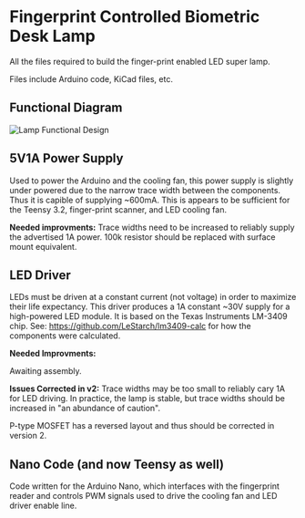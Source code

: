 # Fingerprint Controlled Biometric Desk Lamp
All the files required to build the finger-print enabled LED super lamp.

Files include Arduino code, KiCad files, etc.

## Functional Diagram


![Lamp Functional Design](https://docs.google.com/drawings/d/1FzfYlJimZiMFY7TzZ2o8irCIButJ6qyPn2TqXGDPiBw/pub?w=1375&h=750 "Lamp functional design")

## 5V1A Power Supply
Used to power the Arduino and the cooling fan, this power supply is slightly under powered due to the narrow trace width between the components. Thus it is capible of supplying ~600mA. This is appears to be sufficient for the Teensy 3.2, finger-print scanner, and LED cooling fan.

**Needed improvments:** Trace widths need to be increased to reliably supply the advertised 1A power. 100k resistor should be replaced with surface mount equivalent.

## LED Driver
LEDs must be driven at a constant current (not voltage) in order to maximize their life expectancy. This driver produces a 1A constant ~30V supply for a high-powered LED module.  It is based on the Texas Instruments LM-3409 chip.  See: https://github.com/LeStarch/lm3409-calc for how the components were calculated.

**Needed Improvments:** 

Awaiting assembly.

**Issues Corrected in v2:** Trace widths may be too small to reliably cary 1A for LED driving. In practice, the lamp is stable, but trace widths should be increased in "an abundance of caution".

P-type MOSFET has a reversed layout and thus should be corrected in version 2.

## Nano Code (and now Teensy as well)
Code written for the Arduino Nano, which interfaces with the fingerprint reader and controls PWM signals used to drive the cooling fan and LED driver enable line.
